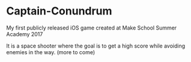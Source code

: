# Captain-Conundrum
My first publicly released iOS game created at Make School Summer Academy 2017

It is a space shooter where the goal is to get a high score while avoiding enemies in the way.
(more to come)

